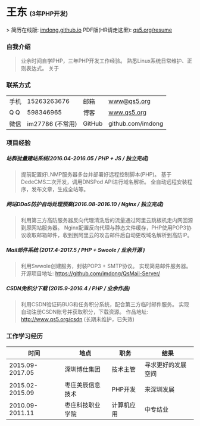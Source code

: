 # 王东 <span style="font-size: initial;">(3年PHP开发)</span>

<span class="print"> > 简历在线版: [imdong.github.io](https://imdong.github.io/) PDF版(HR请走这里): [qs5.org/resume](https://qs5.org/resume)</span>

### 自我介绍

>业余时间自学PHP，三年PHP开发工作经验。
>熟悉Linux系统日常维护、正则表达式。
>关于

### 联系方式

|||||
|----|----|----|----|
|手机|15263263676|邮箱|www@qs5.org|
|Q  Q|598346965|博客|www.qs5.org|
|微信|im27786 (不常用)|GitHub|github.com/imdong


### 项目经验
##### 站群批量建站系统(2016.04-2016.05 / PHP + JS / 独立完成)
> 提前配置好LNMP服务器多台并部署好远程控制脚本(PHP)。
> 基于DedeCMS二次开发，调用DNSPod API进行域名解析。
> 全自动远程安装程序，发布文章，生成全站等。

##### 网站DDoS防护自动处理预案(2016.08-2016.10 / Nginx / 独立完成)
> 利用第三方高防服务器反向代理清洗后的流量通过阿里云跳板机走内网回源到原网站服务器。
> Nginx配置反向代理与静态文件缓存，PHP使用POP3协议收取邮箱邮件，收到到阿里云的攻击邮件后自动更改域名解析到高防IP。

##### Mail邮件系统 (2017.4-2017.5 / PHP + Swoole / 业余开源 )
> 利用Swwole创建服务，封装POP3 + SMTP协议。
> 实现简易邮件服务器。
> 开源项目地址: https://github.com/imdong/QsMail-Server/

##### CSDN免积分下载 (2015.9-2016.4 / PHP / 业余作品)
> 利用CSDN验证码BUG和任务积分系统，配合第三方临时邮件服务。
> 实现自动注册CSDN账号并获取积分，下载资源。
> 作品地址: http://www.qs5.org/csdn  (长期未维护，已失效)

### 工作学习经历

|时间|地点|职务|结果|
|----|----|----|----|
|2015.09-2017.05|深圳博仕集团|技术主管|寻求更好的发展空间|
|2015.02-2015.09|枣庄美辰信息技术|PHP开发|来深圳发展|
|2010.09-2011.11|枣庄科技职业学院|计算机应用|中专结业|

<!-- 预制样式 -->
<style type="text/css">
    @media print {
        .print{display: none;}
    }
</style>
<!-- 重写标题 -->
<script type="text/javascript">
document.title = '王东 (3年PHP开发)';
document.getElementsByTagName('h1')[0].innerHTML = '王东 <span style="font-size: initial;">(3年PHP开发)</span>';
</script>
